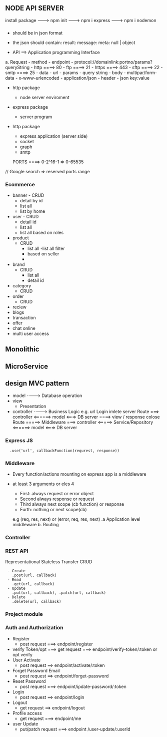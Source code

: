 ## NODE API SERVER

 install package 
  ---> npm init
  ---> npm i express
  ---> npm i nodemon



### 
  - should be in json format
  - the json should contain: result: <any> message:<string> meta: null | object


  - API ==> Application programming Interface


  a. Request
    - method
    - endpoint
       - protocol://domainlink:portno/params?queryString
       - http ====> 80
       - ftp ====> 21
       - https ====> 443
       - sftp ====> 22
       - smtp ====> 25
    - data
      - url
         - params
         - query string
      - body
        - multipar/form-data
        - x-www-urlencoded
        - application/json
      - header
        - json key:value


- http package
  - node server enviroment
- express package
  - server program
- http package
  - express application (server side)
  - socket
  - graph
  - smtp

  PORTS ====> 0-2^16-1 => 0-65535

//  Google search => reserved ports range

### Ecommerce
   - banner
    - CRUD
     - detail by id
     - list all
     - list by home
   - user
    - CRUD
      - detail id
      - list all
      - list all based on roles
   - product
     - CRUD
       - list all
       -list all filter
       - based on seller
       - 
   - brand
     - CRUD
       - list all
       - detail id
   - category
     - CRUD
   - order
     - CRUD
   - reciew
   - blogs
   - transaction
   - offer
   - chat online
   - multi user access

## Monolithic
## MicroService

## design MVC pattern
  - model
    ----> Database operation
  - view
     - Presentation
  - controller
    ----> Business Logic
e.g.
   url Login imlete
    server
      Route ===> controller <======> model <===> DB server
                ====> view / response
  colose  Route =====> Middleware ===> controller <=====> Service/Repository <======> model <===> DB server

  ### Express JS
      .use('url', callbackFunction(requrest, response))

### Middleware
  - Every function/actions mounting on express app is a middleware
  - at least 3 arguments or eles 4
    - First: always request or error object
    - Second always response or request
    - Third always next scope (cb function) or response
    - Furth: nothing or next scope(cb)

    e.g (req, res, next)
    or
    (error, req, res, next)
.a Application level middleware
b. Routing 
### Controller


###      REST API
   Representational Stateless Transfer CRUD

     - Create
       .post(url, callback)
     - Read
       .get(url, callback)
     - Update
       .put(url, callback), .patch(url, callback)
     - Delete
       .delete(url, callback)

### Project module
### Auth and Authorization
  - Register
    - post request ===> endpoint/register
  - verify Token/opt
     ===> get request ===> endpoint/verify-token/:token or opt verify
  - User Activate
     - post request ==> endpoint/activate/:token
  - Forget Password Email
    - post request ==> endpoint/forget-password
  - Reset Password
    - post request ===> endpoint/ipdate-password/:token
  - Login
    - post request ==> endpoint/login
  - Logout
    - get request ==> endpoint/logout
  - Profile access
    - get request ===> endpoint/me
  - user Update
    - put/patch request ===> endpoint /user-update/:userId